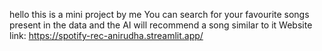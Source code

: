 hello this is a mini project by me
 You can search for your favourite songs present in the data and the AI will recommend a song similar to it
Website link: https://spotify-rec-anirudha.streamlit.app/
